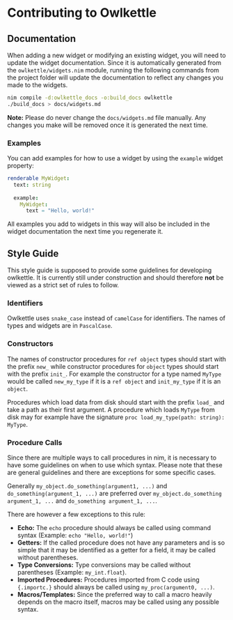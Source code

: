 # Contributing to Owlkettle

## Documentation

When adding a new widget or modifying an existing widget, you will need to update the widget documentation.
Since it is automatically generated from the `owlkettle/widgets.nim` module, running the following commands from the project folder will update the documentation to reflect any changes you made to the widgets.

```bash
nim compile -d:owlkettle_docs -o:build_docs owlkettle
./build_docs > docs/widgets.md
```

**Note:** Please do never change the `docs/widgets.md` file manually.
Any changes you make will be removed once it is generated the next time.

### Examples

You can add examples for how to use a widget by using the `example` widget property:

```nim
renderable MyWidget:
  text: string
  
  example:
    MyWidget:
      text = "Hello, world!"
```

All examples you add to widgets in this way will also be included in the widget documentation the next time you regenerate it.

## Style Guide

This style guide is supposed to provide some guidelines for developing owlkettle.
It is currently still under construction and should therefore **not** be viewed as a strict set of rules to follow.

### Identifiers

Owlkettle uses `snake_case` instead of `camelCase` for identifiers.
The names of types and widgets are in `PascalCase`.

### Constructors

The names of constructor procedures for `ref object` types should start with the prefix `new_` while constructor procedures for `object` types should start with the prefix `init_`.
For example the constructor for a type named `MyType` would be called `new_my_type` if it is a `ref object` and `init_my_type` if it is an `object`.

Procedures which load data from disk should start with the prefix `load_` and take a path as their first argument.
A procedure which loads `MyType` from disk may for example have the signature `proc load_my_type(path: string): MyType`.

### Procedure Calls

Since there are multiple ways to call procedures in nim, it is necessary to have some guidelines on when to use which syntax.
Please note that these are general guidelines and there are exceptions for some specific cases.

Generally `my_object.do_something(argument1, ...)` and `do_something(argument_1, ...)` are preferred over `my_object.do_something argument_1, ...` and `do_something argument_1, ...`.

There are however a few exceptions to this rule:

- **Echo:** The `echo` procedure should always be called using command syntax (Example: `echo "Hello, world!"`)
- **Getters:** If the called procedure does not have any parameters and is so simple that it may be identified as a  getter for a field, it may be called without parentheses.
- **Type Conversions:** Type conversions may be called without parentheses (Example: `my_int.float`).
- **Imported Procedures:** Procedures imported from C code using `{.importc.}` should always be called using `my_proc(argument0, ...)`.
- **Macros/Templates:** Since the preferred way to call a macro heavily depends on the macro itself, macros may be called using any possible syntax.

